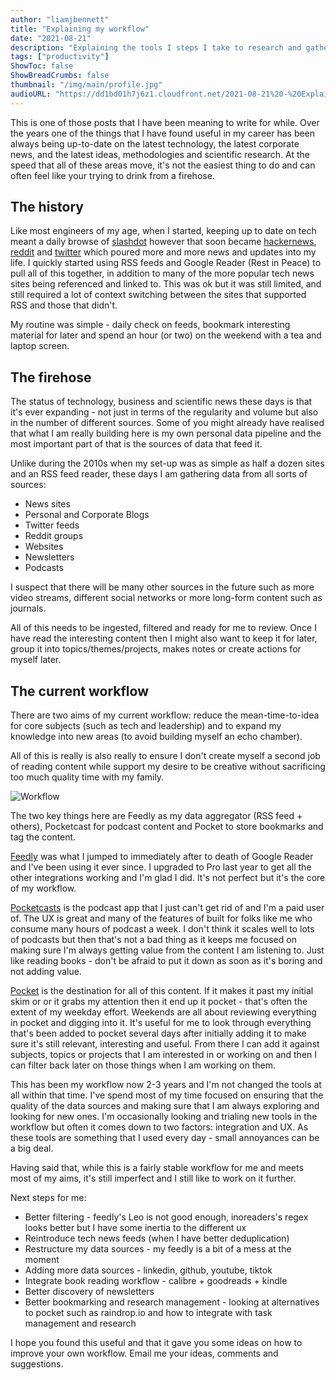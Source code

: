 ```yaml
---
author: "liamjbennett"
title: "Explaining my workflow"
date: "2021-08-21"
description: "Explaining the tools I steps I take to research and gather information"
tags: ["productivity"]
ShowToc: false
ShowBreadCrumbs: false
thumbnail: "/img/main/profile.jpg"
audioURL: "https://dd1bd01h7j6z1.cloudfront.net/2021-08-21%20-%20Explaining%20my%20workflow.m4a"
---
```


This is one of those posts that I have been meaning to write for while. Over the years one of the things that I have found useful in my career has been always being up-to-date on the latest technology, the latest corporate news, and the latest ideas, methodologies and scientific research. At the speed that all of these areas move, it's not the easiest thing to do and can often feel like your trying to drink from a firehose.

## The history

Like most engineers of my age, when I started, keeping up to date on tech meant a daily browse of [slashdot](https://slashdot.org/) however that soon became [hackernews](https://news.ycombinator.com/), [reddit](https://www.reddit.com/) and [twitter](http://twitter.com/) which poured more and more news and updates into my life. I quickly started using RSS feeds and Google Reader (Rest in Peace) to pull all of this together, in addition to many of the more popular tech news sites being referenced and linked to. This was ok but it was still limited, and still required a lot of context switching between the sites that supported RSS and those that didn't.

My routine was simple - daily check on feeds, bookmark interesting material for later and spend an hour (or two) on the weekend with a tea and laptop screen.

## The firehose

The status of technology, business and scientific news these days is that it's ever expanding - not just in terms of the regularity and volume but also in the number of different sources. Some of you might already have realised that what I am really building here is my own personal data pipeline and the most important part of that is the sources of data that feed it.

Unlike during the 2010s when my set-up was as simple as half a dozen sites and an RSS feed reader, these days I am gathering data from all sorts of sources:

* News sites
* Personal and Corporate Blogs
* Twitter feeds
* Reddit groups
* Websites
* Newsletters
* Podcasts

I suspect that there will be many other sources in the future such as more video streams, different social networks or more long-form content such as journals.

All of this needs to be ingested, filtered and ready for me to review. Once I have read the interesting content then I might also want to keep it for later, group it into topics/themes/projects, makes notes or create actions for myself later. 

## The current workflow

There are two aims of my current workflow: reduce the mean-time-to-idea for core subjects (such as tech and leadership) and to expand my knowledge into new areas (to avoid building myself an echo chamber). 

All of this is really is also really to ensure I don't create myself a second job of reading content while support my desire to be creative without sacrificing too much quality time with my family.

![Workflow](/img/2021/workflow.png)

The two key things here are Feedly as my data aggregator (RSS feed + others), Pocketcast for podcast content and Pocket to store bookmarks and tag the content.

[Feedly](http://feedly.com/) was what I jumped to immediately after to death of Google Reader and I've been using it ever since. I upgraded to Pro last year to get all the other integrations working and I'm glad I did. It's not perfect but it's the core of my workflow.

[Pocketcasts](https://www.pocketcasts.com/) is the podcast app that I just can't get rid of and I'm a paid user of. The UX is great and many of the features of built for folks like me who consume many hours of podcast a week. I don't think it scales well to lots of podcasts but then that's not a bad thing as it keeps me focused on making sure I'm always getting value from the content I am listening to. Just like reading books - don't be afraid to put it down as soon as it's boring and not adding value.

[Pocket](https://getpocket.com/) is the destination for all of this content. If it makes it past my initial skim or or it grabs my attention then it end up it pocket - that's often the extent of my weekday effort. Weekends are all about reviewing everything in pocket and digging into it. It's useful for me to look through everything that's been added to pocket several days after initially adding it to make sure it's still relevant, interesting and useful. From there I can add it against subjects, topics or projects that I am interested in or working on and then I can filter back later on those things when I am working on them.

This has been my workflow now 2-3 years and I'm not changed the tools at all within that time. I've spend most of my time focused on ensuring that the quality of the data sources and making sure that I am always exploring and looking for new ones. I'm occasionally looking and trialing new tools in the workflow but often it comes down to two factors: integration and UX. As these tools are something that I used every day - small annoyances can be a big deal.

Having said that, while this is a fairly stable workflow for me and meets most of my aims, it's still imperfect and I still like to work on it further.

Next steps for me:

* Better filtering - feedly's Leo is not good enough, inoreaders's regex looks better but I have some inertia to the different ux
* Reintroduce tech news feeds (when I have better deduplication)
* Restructure my data sources - my feedly is a bit of a mess at the moment
* Adding more data sources - linkedin, github, youtube, tiktok
* Integrate book reading workflow - calibre + goodreads + kindle
* Better discovery of newsletters
* Better bookmarking and research management - looking at alternatives to pocket such as raindrop.io and how to integrate with task management and research

I hope you found this useful and that it gave you some ideas on how to improve your own workflow. Email me your ideas, comments and suggestions.
